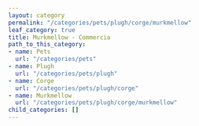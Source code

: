 ```yaml
---
layout: category
permalink: "/categories/pets/plugh/corge/murkmellow"
leaf_category: true
title: Murkmellow - Commercia
path_to_this_category:
- name: Pets
  url: "/categories/pets"
- name: Plugh
  url: "/categories/pets/plugh"
- name: Corge
  url: "/categories/pets/plugh/corge"
- name: Murkmellow
  url: "/categories/pets/plugh/corge/murkmellow"
child_categories: []
---
```

